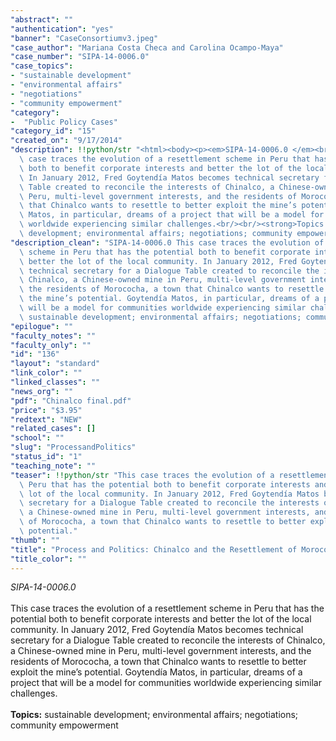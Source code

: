 ```yaml
---
"abstract": ""
"authentication": "yes"
"banner": "CaseConsortiumv3.jpeg"
"case_author": "Mariana Costa Checa and Carolina Ocampo-Maya"
"case_number": "SIPA-14-0006.0"
"case_topics":
- "sustainable development"
- "environmental affairs"
- "negotiations"
- "community empowerment"
"category": 
-  "Public Policy Cases"
"category_id": "15"
"created_on": "9/17/2014"
"description": !!python/str "<html><body><p><em>SIPA-14-0006.0 </em><br/><br/>This\
  \ case traces the evolution of a resettlement scheme in Peru that has the potential\
  \ both to benefit corporate interests and better the lot of the local community.\
  \ In January 2012, Fred Goytendía Matos becomes technical secretary for a Dialogue\
  \ Table created to reconcile the interests of Chinalco, a Chinese-owned mine in\
  \ Peru, multi-level government interests, and the residents of Morococha, a town\
  \ that Chinalco wants to resettle to better exploit the mine’s potential. Goytendía\
  \ Matos, in particular, dreams of a project that will be a model for communities\
  \ worldwide experiencing similar challenges.<br/><br/><strong>Topics:</strong> sustainable\
  \ development; environmental affairs; negotiations; community empowerment</p></body></html>"
"description_clean": "SIPA-14-0006.0 This case traces the evolution of a resettlement\
  \ scheme in Peru that has the potential both to benefit corporate interests and\
  \ better the lot of the local community. In January 2012, Fred Goytendía Matos becomes\
  \ technical secretary for a Dialogue Table created to reconcile the interests of\
  \ Chinalco, a Chinese-owned mine in Peru, multi-level government interests, and\
  \ the residents of Morococha, a town that Chinalco wants to resettle to better exploit\
  \ the mine’s potential. Goytendía Matos, in particular, dreams of a project that\
  \ will be a model for communities worldwide experiencing similar challenges.Topics:\
  \ sustainable development; environmental affairs; negotiations; community empowerment"
"epilogue": ""
"faculty_notes": ""
"faculty_only": ""
"id": "136"
"layout": "standard"
"link_color": ""
"linked_classes": ""
"news_org": ""
"pdf": "Chinalco final.pdf"
"price": "$3.95"
"redtext": "NEW"
"related_cases": []
"school": ""
"slug": "ProcessandPolitics"
"status_id": "1"
"teaching_note": ""
"teaser": !!python/str "This case traces the evolution of a resettlement scheme in\
  \ Peru that has the potential both to benefit corporate interests and better the\
  \ lot of the local community. In January 2012, Fred Goytendía Matos becomes technical\
  \ secretary for a Dialogue Table created to reconcile the interests of Chinalco,\
  \ a Chinese-owned mine in Peru, multi-level government interests, and the residents\
  \ of Morococha, a town that Chinalco wants to resettle to better exploit the mine’s\
  \ potential."
"thumb": ""
"title": "Process and Politics: Chinalco and the Resettlement of Morococha"
"title_color": ""
---
```

<html><body><p><em>SIPA-14-0006.0 </em><br/><br/>This case traces the evolution of a resettlement scheme in Peru that has the potential both to benefit corporate interests and better the lot of the local community. In January 2012, Fred Goytendía Matos becomes technical secretary for a Dialogue Table created to reconcile the interests of Chinalco, a Chinese-owned mine in Peru, multi-level government interests, and the residents of Morococha, a town that Chinalco wants to resettle to better exploit the mine’s potential. Goytendía Matos, in particular, dreams of a project that will be a model for communities worldwide experiencing similar challenges.<br/><br/><strong>Topics:</strong> sustainable development; environmental affairs; negotiations; community empowerment</p></body></html>
